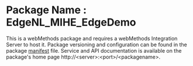 # Package Name : EdgeNL_MIHE_EdgeDemo
This is a webMethods package and requires a webMethods Integration Server to host it. Package versioning and configuration can be found in the package [manifest](./EdgeNL_MIHE_EdgeDemo/manifest.v3) file. Service and API documentation is available on the package's home page http://&lt;server&gt;:&lt;port&gt;/&lt;packagename>.